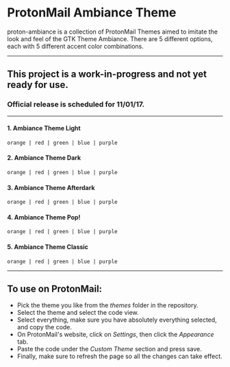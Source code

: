 # ProtonMail Ambiance Theme
proton-ambiance is a collection of ProtonMail Themes aimed to imitate the look and feel of the GTK Theme Ambiance. There are 5 different options, each with 5 different accent color combinations.
    
---
    
## This project is a work-in-progress and not yet ready for use.  
### Official release is scheduled for 11/01/17.  
  
    
---
  
#### 1. Ambiance Theme Light  
    orange | red | green | blue | purple

#### 2. Ambiance Theme Dark  
    orange | red | green | blue | purple

#### 3. Ambiance Theme Afterdark  
    orange | red | green | blue | purple

#### 4. Ambiance Theme Pop!  
    orange | red | green | blue | purple

#### 5. Ambiance Theme Classic  
    orange | red | green | blue | purple
    
---
  
## To use on ProtonMail:  

- Pick the theme you like from the *themes* folder in the repository.
- Select the theme and select the code view.
- Select everything, make sure you have absolutely everything selected, and copy the code. 
- On ProtonMail's website, click on *Settings*, then click the *Appearance* tab.
- Paste the code under the *Custom Theme* section and press save.
- Finally, make sure to refresh the page so all the changes can take effect.
